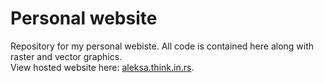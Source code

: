 # Personal website
Repository for my personal webiste. All code is contained here along with raster and vector graphics.  
View hosted website here: [aleksa.think.in.rs](http://aleksa.think.in.rs "aleksa.think.in.rs").